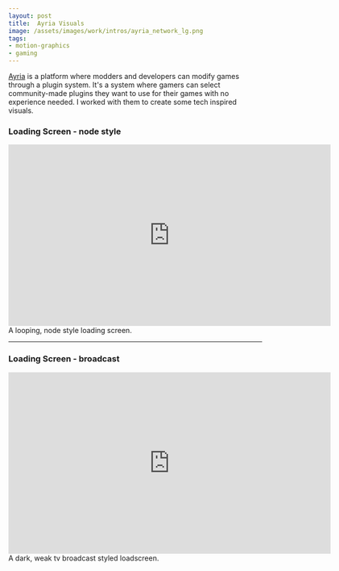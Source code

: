 ```yaml
---
layout: post
title:  Ayria Visuals
image: /assets/images/work/intros/ayria_network_lg.png
tags:
- motion-graphics
- gaming
---
```

[Ayria](https://ayria.se/) is a platform where modders and developers can modify games through a plugin system. It's a system where gamers can select community-made plugins they want to use for their games with no experience needed. I worked with them to create some tech inspired visuals.

### Loading Screen - node style
<div class="vid" > <iframe width="640" height="360" src="https://player.vimeo.com/video/184432021" frameborder="0" allowfullscreen></iframe></div>
A looping, node style loading screen.

---

### Loading Screen - broadcast
<div class="vid" > <iframe width="640" height="360" src="https://player.vimeo.com/video/184432020" frameborder="0" allowfullscreen></iframe></div>
A dark, weak tv broadcast styled loadscreen.